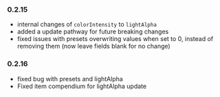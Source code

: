### 0.2.15
- internal changes of `colorIntensity` to `lightAlpha`
- added a update pathway for future breaking changes
- fixed issues with presets overwriting values when set to 0, instead of removing them (now leave fields blank for no change)

### 0.2.16
- fixed bug with presets and lightAlpha 
- Fixed item compendium for lightAlpha update
